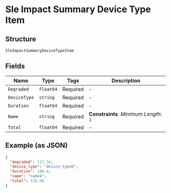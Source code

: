
# Sle Impact Summary Device Type Item

## Structure

`SleImpactSummaryDeviceTypeItem`

## Fields

| Name | Type | Tags | Description |
|  --- | --- | --- | --- |
| `Degraded` | `float64` | Required | - |
| `DeviceType` | `string` | Required | - |
| `Duration` | `float64` | Required | - |
| `Name` | `string` | Required | **Constraints**: *Minimum Length*: `1` |
| `Total` | `float64` | Required | - |

## Example (as JSON)

```json
{
  "degraded": 117.34,
  "device_type": "device_type6",
  "duration": 246.4,
  "name": "name4",
  "total": 110.66
}
```

